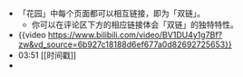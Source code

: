 - 「花园」中每个页面都可以相互链接，即为「双链」。
	- 你可以在评论区下方的相应链接体会「双链」的独特特性。
- {{video https://www.bilibili.com/video/BV1DU4y1g7Bf?zw&vd_source=6b927c18188d6ef677a0d82692725653}}
- 03:51 [[时间戳]]
-